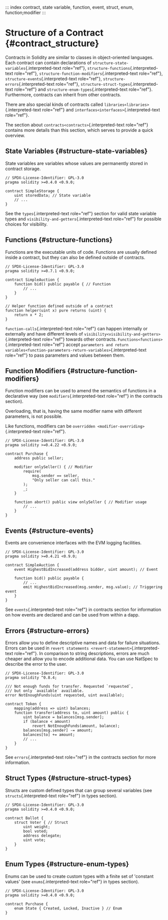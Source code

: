::: index
contract, state variable, function, event, struct, enum,
function;modifier
:::

# Structure of a Contract {#contract_structure}

Contracts in Solidity are similar to classes in object-oriented
languages. Each contract can contain declarations of
`structure-state-variables`{.interpreted-text role="ref"},
`structure-functions`{.interpreted-text role="ref"},
`structure-function-modifiers`{.interpreted-text role="ref"},
`structure-events`{.interpreted-text role="ref"},
`structure-errors`{.interpreted-text role="ref"},
`structure-struct-types`{.interpreted-text role="ref"} and
`structure-enum-types`{.interpreted-text role="ref"}. Furthermore,
contracts can inherit from other contracts.

There are also special kinds of contracts called
`libraries<libraries>`{.interpreted-text role="ref"} and
`interfaces<interfaces>`{.interpreted-text role="ref"}.

The section about `contracts<contracts>`{.interpreted-text role="ref"}
contains more details than this section, which serves to provide a quick
overview.

## State Variables {#structure-state-variables}

State variables are variables whose values are permanently stored in
contract storage.

``` solidity
// SPDX-License-Identifier: GPL-3.0
pragma solidity >=0.4.0 <0.9.0;

contract SimpleStorage {
    uint storedData; // State variable
    // ...
}
```

See the `types`{.interpreted-text role="ref"} section for valid state
variable types and `visibility-and-getters`{.interpreted-text
role="ref"} for possible choices for visibility.

## Functions {#structure-functions}

Functions are the executable units of code. Functions are usually
defined inside a contract, but they can also be defined outside of
contracts.

``` solidity
// SPDX-License-Identifier: GPL-3.0
pragma solidity >=0.7.1 <0.9.0;

contract SimpleAuction {
    function bid() public payable { // Function
        // ...
    }
}

// Helper function defined outside of a contract
function helper(uint x) pure returns (uint) {
    return x * 2;
}
```

`function-calls`{.interpreted-text role="ref"} can happen internally or
externally and have different levels of
`visibility<visibility-and-getters>`{.interpreted-text role="ref"}
towards other contracts. `Functions<functions>`{.interpreted-text
role="ref"} accept
`parameters and return variables<function-parameters-return-variables>`{.interpreted-text
role="ref"} to pass parameters and values between them.

## Function Modifiers {#structure-function-modifiers}

Function modifiers can be used to amend the semantics of functions in a
declarative way (see `modifiers`{.interpreted-text role="ref"} in the
contracts section).

Overloading, that is, having the same modifier name with different
parameters, is not possible.

Like functions, modifiers can be
`overridden <modifier-overriding>`{.interpreted-text role="ref"}.

``` solidity
// SPDX-License-Identifier: GPL-3.0
pragma solidity >=0.4.22 <0.9.0;

contract Purchase {
    address public seller;

    modifier onlySeller() { // Modifier
        require(
            msg.sender == seller,
            "Only seller can call this."
        );
        _;
    }

    function abort() public view onlySeller { // Modifier usage
        // ...
    }
}
```

## Events {#structure-events}

Events are convenience interfaces with the EVM logging facilities.

``` solidity
// SPDX-License-Identifier: GPL-3.0
pragma solidity >=0.4.21 <0.9.0;

contract SimpleAuction {
    event HighestBidIncreased(address bidder, uint amount); // Event

    function bid() public payable {
        // ...
        emit HighestBidIncreased(msg.sender, msg.value); // Triggering event
    }
}
```

See `events`{.interpreted-text role="ref"} in contracts section for
information on how events are declared and can be used from within a
dapp.

## Errors {#structure-errors}

Errors allow you to define descriptive names and data for failure
situations. Errors can be used in
`revert statements <revert-statement>`{.interpreted-text role="ref"}. In
comparison to string descriptions, errors are much cheaper and allow you
to encode additional data. You can use NatSpec to describe the error to
the user.

``` solidity
// SPDX-License-Identifier: GPL-3.0
pragma solidity ^0.8.4;

/// Not enough funds for transfer. Requested `requested`,
/// but only `available` available.
error NotEnoughFunds(uint requested, uint available);

contract Token {
    mapping(address => uint) balances;
    function transfer(address to, uint amount) public {
        uint balance = balances[msg.sender];
        if (balance < amount)
            revert NotEnoughFunds(amount, balance);
        balances[msg.sender] -= amount;
        balances[to] += amount;
        // ...
    }
}
```

See `errors`{.interpreted-text role="ref"} in the contracts section for
more information.

## Struct Types {#structure-struct-types}

Structs are custom defined types that can group several variables (see
`structs`{.interpreted-text role="ref"} in types section).

``` solidity
// SPDX-License-Identifier: GPL-3.0
pragma solidity >=0.4.0 <0.9.0;

contract Ballot {
    struct Voter { // Struct
        uint weight;
        bool voted;
        address delegate;
        uint vote;
    }
}
```

## Enum Types {#structure-enum-types}

Enums can be used to create custom types with a finite set of \'constant
values\' (see `enums`{.interpreted-text role="ref"} in types section).

``` solidity
// SPDX-License-Identifier: GPL-3.0
pragma solidity >=0.4.0 <0.9.0;

contract Purchase {
    enum State { Created, Locked, Inactive } // Enum
}
```
